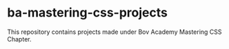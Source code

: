 # ba-mastering-css-projects
This repository contains projects made under Bov Academy Mastering CSS Chapter.
